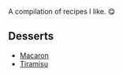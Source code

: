 A compilation of recipes I like. 😋

## Desserts
- [Macaron](./desserts/macaron.md)
- [Tiramisu](./desserts/tiramisu.md)